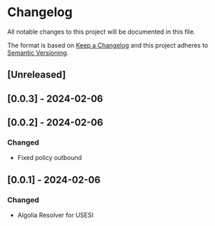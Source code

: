 # Changelog

All notable changes to this project will be documented in this file.

The format is based on [Keep a Changelog](http://keepachangelog.com/en/1.0.0/)
and this project adheres to [Semantic Versioning](http://semver.org/spec/v2.0.0.html).

## [Unreleased]

## [0.0.3] - 2024-02-06

## [0.0.2] - 2024-02-06

### Changed

- Fixed policy outbound

## [0.0.1] - 2024-02-06

### Changed

- Algolia Resolver for USESI

